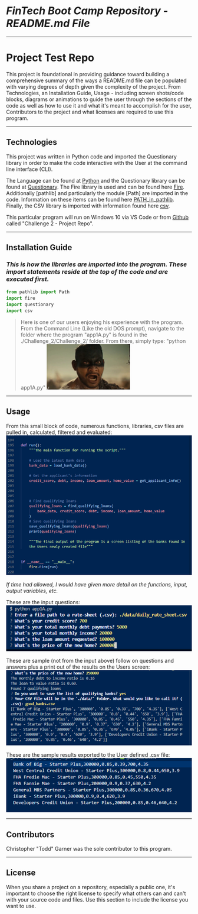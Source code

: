 
# *FinTech Boot Camp Repository - README.md File*
---


# Project Test Repo

This project is foundational in providing guidance toward building a comprehensive summary of the ways a README.md file can be populated with varying degrees of depth given the complexity of the project.  From Technologies, an Installation Guide, Usage - including screen shots/code blocks, diagrams or animations to guide the user through the sections of the code as well as how to use it and what it's meant to accomplish for the user, Contributors to the project and what licenses are required to use this program.  

---

## Technologies

This project was written in Python code and imported the Questionary library in order to make the code interactive with the User at the command line interface (CLI).  

The Language can be found at [Python](<http://python.org>) and the Questionary library can be found at [Questionary](<https://pypi.org/project/questionary/>). The Fire library is used and can be found here [Fire](<http://https://pypi.org/project/fire/>).  Additionally [pathlib] and particularly the module [Path] are imported in the code.  Information on these items can be found here [PATH_in_pathlib](<https://docs.python.org/3/library/pathlib.html>).  Finally, the CSV library is imported with information found here [csv](<https://docs.python.org/3/library/csv.html>).

This particular program will run on Windows 10 via VS Code or from [Github](<http://github.com/cryptopher2022>) called "Challenge 2 - Project Repo".  

---

## Installation Guide

### *This is how the libraries are imported into the program.  These import statements reside at the top of the code and are executed first.*

```python
from pathlib import Path
import fire
import questionary 
import csv    
```
>Here is one of our users enjoying his experience with the program.  From the Command Line (Like the old DOS prompt), navigate to the folder where the program "app1A.py" is found in the ./Challenge_2/Challenge_2/ folder.  From there, simply type: "python app1A.py"
![One of the Users enjoying his experience](images/AreNot!_2.png)
---

## Usage

From this small block of code, numerous functions, libraries, csv files are pulled in, calculated, filtered and evaluated:  ![Run Function](images/run_function_code.png) 

*If time had allowed, I would have given more detail on the functions, input, output variables, etc.*

These are the input questions:
![Input Questions](./images/results_1.png)

These are sample (not from the input above) follow on questions and answers plus a print out of the results on the Users screen: 
![Input Questions2](./images/results_2.png)

These are the sample results exported to the User defined .csv file: 
![Screen Output](./images/results_3_csv_output.png)


---

## Contributors

Christopher "Todd" Garner was the sole contributor to this program.  

---

## License

When you share a project on a repository, especially a public one, it's important to choose the right license to specify what others can and can't with your source code and files. Use this section to include the license you want to use.
